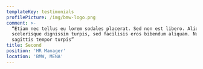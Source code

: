 ```yaml
---
templateKey: testimonials
profilePicture: /img/bmw-logo.png
comment: >-
  “Etiam nec tellus eu lorem sodales placerat. Sed non est libero. Aliquam
  scelerisque dignissim turpis, sed facilisis eros bibendum aliquam. Nulla
  sagittis tempor turpis”
title: Second
position: 'HR Manager'
location: 'BMW, MENA'
---
```


